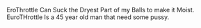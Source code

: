 EroThrottle Can Suck the Dryest Part of my Balls to make it Moist. EuroTHrottle Is a 45 year old man that need some pussy.
